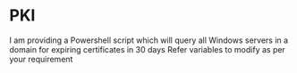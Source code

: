 # PKI
I am providing a Powershell script which will query all Windows servers in a domain for expiring certificates in 30 days
Refer variables to modify as per your requirement
